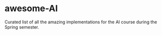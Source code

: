 # awesome-AI
Curated list of all the amazing implementations for the AI course during the Spring semester.
